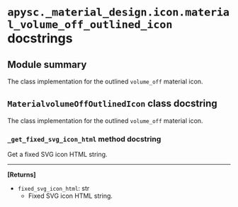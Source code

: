 # `apysc._material_design.icon.material_volume_off_outlined_icon` docstrings

## Module summary

The class implementation for the outlined `volume_off` material icon.

## `MaterialvolumeOffOutlinedIcon` class docstring

The class implementation for the outlined `volume_off` material icon.

### `_get_fixed_svg_icon_html` method docstring

Get a fixed SVG icon HTML string.<hr>

**[Returns]**

- `fixed_svg_icon_html`: str
  - Fixed SVG icon HTML string.